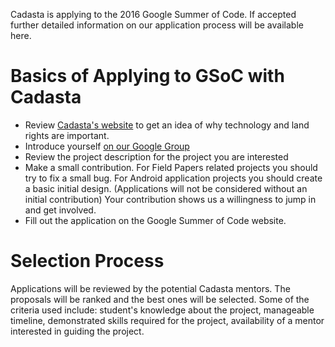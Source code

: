 Cadasta is applying to the 2016 Google Summer of Code. If accepted further detailed information on our application process will be available here.

# Basics of Applying to GSoC with Cadasta

* Review [Cadasta's website](http://cadasta.org/) to get an idea of why technology and land rights are important.
* Introduce yourself [on our Google Group](https://groups.google.com/group/cadasta)
* Review the project description for the project you are interested
* Make a small contribution. For Field Papers related projects you should try to fix a small bug. For Android application projects you should create a basic initial design. (Applications will not be considered without an initial contribution) Your contribution shows us a willingness to jump in and get involved. 
* Fill out the application on the Google Summer of Code website. 

# Selection Process

Applications will be reviewed by the potential Cadasta mentors. The proposals will be ranked and the best ones will be selected. Some of the criteria used include: student's knowledge about the project, manageable timeline, demonstrated skills required for the project, availability of a mentor interested in guiding the project.

